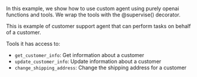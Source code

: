 In this example, we show how to use custom agent using purely openai functions and tools. We wrap the tools with the @supervise() decorator.

This is example of customer support agent that can perform tasks on behalf of a customer.

Tools it has access to:
- `get_customer_info`: Get information about a customer
- `update_customer_info`: Update information about a customer
- `change_shipping_address`: Change the shipping address for a customer